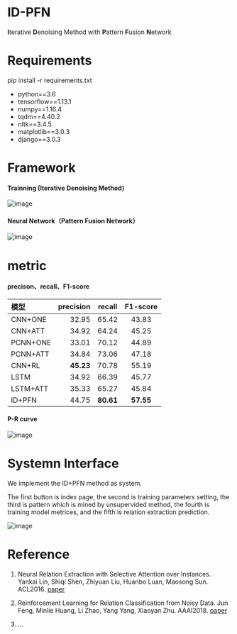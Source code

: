 # ID-PFN
**I**terative **D**enoising Method with **P**attern **F**usion **N**etwork

# Requirements
pip install -r requirements.txt

* python==3.6
* tensorflow==1.13.1
* numpy==1.16.4
* tqdm==4.40.2
* nltk==3.4.5
* matplotlib==3.0.3
* django==3.0.3


# Framework
####  Trainning (**I**terative **D**enoising Method)

![image](https://user-images.githubusercontent.com/42259606/112608089-df51a900-8e54-11eb-9657-e47f162dc316.png)

#### Neural Network（**P**attern **F**usion **N**etwork）

![image](https://user-images.githubusercontent.com/42259606/112608111-e5e02080-8e54-11eb-8475-bfd23360b722.png)


# metric
#### precison、recall、F1-score

| 模型 | precision | recall | F1-score |
| :-----| ----: | :----: | :----: |
| CNN+ONE | 32.95 | 65.42 | 43.83 |
| CNN+ATT | 34.92 | 64.24 | 45.25 |
| PCNN+ONE | 33.01 | 70.12 | 44.89 |
| PCNN+ATT | 34.84 | 73.06 | 47.18 |
| CNN+RL | **45.23** | 70.78 | 55.19 |
| LSTM | 34.92 | 66.39 | 45.77 |
| LSTM+ATT | 35.33 | 65.27 | 45.84 |
| ID+PFN | 44.75 | **80.61** | **57.55** |

#### P-R curve

![image](https://user-images.githubusercontent.com/42259606/111864113-18dc6d00-899a-11eb-8c6b-da3866e23c58.png)


# Systemn Interface
We implement the ID+PFN method as system. 

The first button is index page, the second is training parameters setting, the third is pattern which is mined by unsupervided method, the fourth is training model metrices, and the fifth is relation extraction prediction.

![image](https://user-images.githubusercontent.com/42259606/113532232-7230d700-95fd-11eb-8016-8af738503c37.png)


# Reference
1. Neural Relation Extraction with Selective Attention over Instances. Yankai Lin, Shiqi Shen, Zhiyuan Liu, Huanbo Luan, Maosong Sun. ACL2016. [paper](http://www.aclweb.org/anthology/P16-1200)

2. Reinforcement Learning for Relation Classification from Noisy Data. Jun Feng, Minlie Huang, Li Zhao, Yang Yang, Xiaoyan Zhu. AAAI2018. [paper](https://tianjun.me/static/essay_resources/RelationExtraction/Paper/AAAI2018Denoising.pdf)

3. ...

